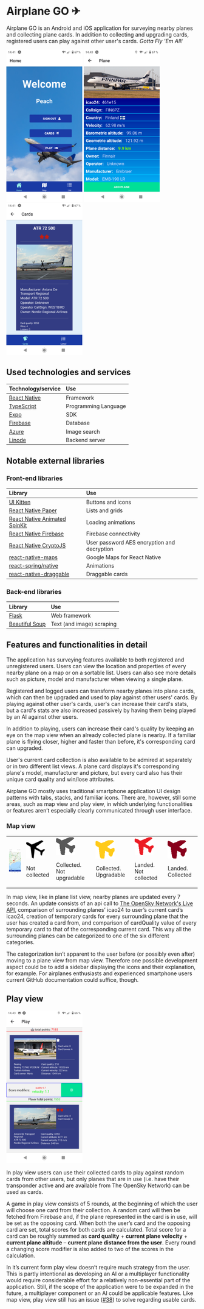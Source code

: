 # Airplane GO ✈

Airplane GO is an Android and iOS application for surveying nearby planes and collecting plane cards. In addition to collecting and upgrading cards, registered users can play against other user's cards. *Gotta Fly 'Em All!* 
<p float="left">
<img src="https://github.com/Lentokonebongaus/lentokonebongaus/blob/development/screenshots/Screenshot_20220507-144123.png" alt="home screen" width="200"/>
<img src="https://github.com/Lentokonebongaus/lentokonebongaus/blob/development/screenshots/Screenshot_20220507-144332.png" alt="plane screen" width="200"/>
<img src="https://github.com/Lentokonebongaus/lentokonebongaus/blob/development/screenshots/Screenshot_20220507-144148.png" alt="card screen" width="200"/>
</p>

## Used technologies and services 

| Technology/service | Use |
|:-------------|:-------------|
| [React Native](https://reactnative.dev/) |Framework|
| [TypeScript](https://www.typescriptlang.org/download) |Programming Language|
| [Expo](https://expo.dev/) | SDK |
| [Firebase](https://firebase.google.com/) |Database|
| [Azure](https://portal.azure.com/) |Image search|
| [Linode](https://www.linode.com/) |Backend server|

## Notable external libraries

### Front-end libraries

| Library | Use |
|:-------------|:-------------|
| [UI Kitten](https://akveo.github.io/react-native-ui-kitten/) |Buttons and icons|
| [React Native Paper](https://reactnativepaper.com/) | Lists and grids |
| [React Native Animated SpinKit](https://www.npmjs.com/package/react-native-animated-spinkit) |Loading animations|
| [React Native Firebase](https://rnfirebase.io/) |Firebase connectivity|
| [React Native CryptoJS](https://www.npmjs.com/package/react-native-crypto-js) |User password AES encryption and decryption|
| [react-native-maps](https://www.npmjs.com/package/react-native-maps) |Google Maps for React Native|
| [react-spring/native](https://www.npmjs.com/package/@react-spring/native) |Animations|
| [react-native-draggable](https://www.npmjs.com/package/react-native-draggable) |Draggable cards|


### Back-end libraries

| Library | Use |
|:-------------|:-------------|
| [Flask](https://flask.palletsprojects.com/en/2.1.x/) |Web framework|
| [Beautiful Soup](https://www.crummy.com/software/BeautifulSoup/) | Text (and image) scraping |

## Features and functionalities in detail 

The application has surveying features available to both registered and unregistered users. Users can view the location and properties of every nearby plane on a map or on a sortable list. Users can also see more details such as picture, model and manufacturer when viewing a single plane.

Registered and logged users can transform nearby planes into plane cards, which can then be upgraded and used to play against other users' cards. By playing against other user's cards, user's can increase their card's stats, but a card's stats are also increased passively by having them being played by an AI against other users. 

In addition to playing, users can increase their card's quality by keeping an eye on the map view when an already collected plane is nearby. If a familiar plane is flying closer, higher and faster than before, it's corresponding card can upgraded.

User's current card collection is also available to be admired at separately or in two different list views. A plane card displays it's corresponding plane's model, manufacturer and picture, but every card also has their unique card quality and win/lose attributes.

Airplane GO mostly uses traditional smartphone application UI design patterns with tabs, stacks, and familiar icons. There are, however, still some areas, such as map view and play view, in which underlying functionalities or features aren’t especially clearly communicated through user interface. 

### Map view

<table border="0">
 <tr>
    <td><img src="https://github.com/Lentokonebongaus/lentokonebongaus/blob/main/screenshots/Screenshot_20220507-144225.png" alt="map_screen" width="200"/></td>
    <td><img src="https://github.com/Lentokonebongaus/lentokonebongaus/blob/main/assets/plane_icon.png" alt="plane_normal" width="50"/><p>Not collected</p></td>
    <td><img src="https://github.com/Lentokonebongaus/lentokonebongaus/blob/main/assets/plane_icon_collected.png" alt="plane_collected" width="50"/><p>Collected. Not upgradable</p></td>
   <td><img src="https://github.com/Lentokonebongaus/lentokonebongaus/blob/main/assets/plane_icon_collected_upgradable.png" alt="plane_collected_upgradable" width="50"/><p>Collected. Upgradable</p></td>
    <td><img src="https://github.com/Lentokonebongaus/lentokonebongaus/blob/main/assets/plane_icon_grounded.png" alt="plane_grounded_normal" width="50"/><p>Landed. Not collected</p></td>
   <td><img src="https://github.com/Lentokonebongaus/lentokonebongaus/blob/main/assets/plane_icon_grounded_collected.png" alt="plane_grounded_collected" width="50"/><p>Landed. Collected</p></td>
 </tr>
</table>

In map view, like in plane list view, nearby planes are updated every 7 seconds. An update consists of an api call to [The OpenSky Network's Live API](https://openskynetwork.github.io/opensky-api/), comparison of surrounding planes’ icao24 to user’s current card’s icao24, creation of temporary cards for every surrounding plane that the user has created a card from, and comparison of cardQuality value of every temporary card to that of the corresponding current card. This way all the surrounding planes can be categorized to one of the six different categories.

The categorization isn’t apparent to the user before (or possibly even after) moving to a plane view from map view. Therefore one possible development aspect could be to add a sidebar displaying the icons and their explanation, for example. For airplanes enthusiasts and experienced smartphone users current GitHub documentation could suffice, though.

## Play view
<img src="https://github.com/Lentokonebongaus/lentokonebongaus/blob/main/screenshots/Screenshot_20220507-144400.png" alt="map_screen" width="200"/>

In play view users can use their collected cards to play against random cards from other users, but only planes that are in use (i.e. have their transponder active and are available from The OpenSky Network) can be used as cards. 

A game in play view consists of 5 rounds, at the beginning of which the user will choose one card from their collection. A random card will then be fetched from Firebase and, if the plane represented in the card is in use, will be set as the opposing card. When both the user’s card and the opposing card are set, total scores for both cards are calculated. Total score for a card can be roughly summed as **card quality** + **current plane velocity** + **current plane altitude** – **current plane distance from the user**. Every round a changing score modifier is also added to two of the scores in the calculation. 

In it’s current form play view doesn’t require much strategy from the user. This is partly intentional as developing an AI or a multiplayer functionality would require considerable effort for a relatively non-essential part of the application. Still, if the scope of the application were to be expanded in the future, a multiplayer component or an AI could be applicable features. 
Like map view, play view still has an issue ([#38](https://github.com/Lentokonebongaus/lentokonebongaus/issues/38)) to solve regarding usable cards. 



